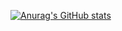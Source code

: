 [![Anurag's GitHub stats](https://github-readme-stats.vercel.app/api?username=ahmettakcan)](https://github.com/anuraghazra/github-readme-stats)
